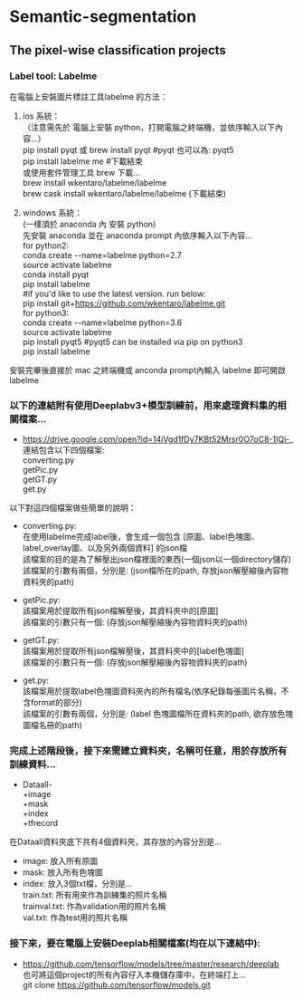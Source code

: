 # Semantic-segmentation
## The pixel-wise classification projects

### Label tool: Labelme  
在電腦上安裝圖片標註工具labelme 的方法：  
1. ios 系統：  
（注意需先於 電腦上安裝 python，打開電腦之終端機，並依序輸入以下內容...）  
  pip install pyqt 或 brew install pyqt #pyqt 也可以為: pyqt5  
  pip install labelme me #下載結束  
  或使用套件管理工具 brew 下載...  
  brew install wkentaro/labelme/labelme  
  brew cask install wkentaro/labelme/labelme (下載結束)  
  
2. windows 系統：  
  (一樣須於 anaconda 內 安裝 python)  
  先安裝 anaconda 並在 anaconda prompt 內依序輸入以下內容...  
  for python2:  
  conda create --name=labelme python=2.7  
  source activate labelme  
  conda install pyqt  
  pip install labelme  
  #if you'd like to use the latest version. run below:  
  pip install git+https://github.com/wkentaro/labelme.git  
  for python3:  
  conda create --name=labelme python=3.6  
  source activate labelme  
  pip install pyqt5 #pyqt5 can be installed via pip on python3  
  pip install labelme  
  
安裝完畢後直接於 mac 之終端機或 anconda prompt內輸入 labelme 即可開啟 labelme  

### 以下的連結附有使用Deeplabv3+模型訓練前，用來處理資料集的相關檔案...  
* https://drive.google.com/open?id=14iVgd1fDy7KBt52Mrsr0O7oC8-1IQi-_  
  連結包含以下四個檔案:  
  converting.py  
  getPic.py  
  getGT.py  
  get.py  
  
以下對這四個檔案做些簡單的說明：  
* converting.py:  
  在使用labelme完成label後，會生成一個包含 [原圖、label色塊圖、label_overlay圖、以及另外兩個資料] 的json檔  
  該檔案的目的是為了解壓出json檔裡面的東西(一個json以一個directory儲存)  
  該檔案的引數有兩個，分別是: (json檔所在的path, 存放json解壓縮後內容物資料夾的path)  

* getPic.py:  
  該檔案用於提取所有json檔解壓後，其資料夾中的[原圖]  
  該檔案的引數只有一個: (存放json解壓縮後內容物資料夾的path)  
  
* getGT.py:  
  該檔案用於提取所有json檔解壓後，其資料夾中的[label色塊圖]  
  該檔案的引數只有一個: (存放json解壓縮後內容物資料夾的path)  
  
* get.py:  
  該檔案用於提取label色塊圖資料夾內的所有檔名(依序紀錄每張圖片名稱，不含format的部分)  
  該檔案的引數有兩個，分別是: (label 色塊圖檔所在資料夾的path, 欲存放色塊圖檔名冊的path)  
  
### 完成上述階段後，接下來需建立資料夾，名稱可任意，用於存放所有訓練資料...  
* Dataall-  
    +image  
    +mask  
    +index  
    +tfrecord  

在Dataall資料夾底下共有4個資料夾，其存放的內容分別是...  
* image: 放入所有原圖  
* mask: 放入所有色塊圖  
* index: 放入3個txt檔，分別是...  
  train.txt: 所有用來作為訓練集的照片名稱  
  trainval.txt: 作為validation用的照片名稱  
  val.txt: 作為test用的照片名稱  
  
### 接下來，要在電腦上安裝Deeplab相關檔案(均在以下連結中):  
* https://github.com/tensorflow/models/tree/master/research/deeplab  
  也可將這個project的所有內容仔入本機儲存庫中，在終端打上...  
  git clone https://github.com/tensorflow/models.git
